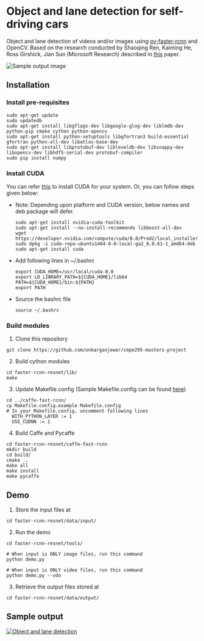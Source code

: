# Object and lane detection for self-driving cars

Object and lane detection of videos and/or images using [py-faster-rcnn](https://github.com/rbgirshick/py-faster-rcnn) and OpenCV. Based on the research conducted by Shaoqing Ren, Kaiming He, Ross Girshick, Jian Sun (Microsoft Research) described in [this](https://arxiv.org/pdf/1506.01497.pdf) paper.

![Sample output image](https://cloud.githubusercontent.com/assets/14006620/25769619/788d872a-31d3-11e7-88a3-e32a1431308d.png)


## Installation

### Install pre-requisites

```Shell
sudo apt-get update
sudo updatedb
sudo apt-get install libgflags-dev libgoogle-glog-dev liblmdb-dev python-pip cmake cython python-opencv
sudo apt-get install python-setuptools libgfortran3 build-essential gfortran python-all-dev libatlas-base-dev
sudo apt-get install libprotobuf-dev libleveldb-dev libsnappy-dev libopencv-dev libhdf5-serial-dev protobuf-compiler
sudo pip install numpy
```

### Install CUDA

You can refer [this](http://www.r-tutor.com/gpu-computing/cuda-installation/cuda7.5-ubuntu) to install CUDA for your system. Or, you can follow steps given below: 

* Note: Depending upon platform and CUDA version, below names and deb package will defer.

  ```Shell
  sudo apt-get install nvidia-cuda-toolkit
  sudo apt-get install --no-install-recommends libboost-all-dev
  wget https://developer.nvidia.com/compute/cuda/8.0/Prod2/local_installers  
  sudo dpkg -i cuda-repo-ubuntu1404-8-0-local-ga2_8.0.61-1_amd64-deb
  sudo apt-get install cuda	
  ```

* Add following lines in ~/.bashrc

  ```Shell
  export CUDA_HOME=/usr/local/cuda-8.0 
  export LD_LIBRARY_PATH=${CUDA_HOME}/lib64 
  PATH=${CUDA_HOME}/bin:${PATH} 
  export PATH
  ```	  
 
* Source the bashrc file 

  `source ~/.bashrc`


### Build modules

1. Clone this repository
  ```Shell
  git clone https://github.com/onkarganjewar/cmpe295-masters-project
  ```
  
2. Build cython modules
  ```Shell
  cd faster-rcnn-resnet/lib/
  make
  ```

3. Update Makefile.config (Sample Makefile.config can be found [here](https://dl.dropboxusercontent.com/s/6joa55k64xo2h68/Makefile.config?dl=0))
  ```Shell
  cd ../caffe-fast-rcnn/
  cp Makefile.config.example Makefile.config
  # In your Makefile.config, uncomment following lines
	WITH_PYTHON_LAYER := 1
	USE_CUDNN := 1
  ```

4. Build Caffe and Pycaffe

  ```Shell
  cd faster-rcnn-resnet/caffe-fast-rcnn
  mkdir build
  cd build/
  cmake ..
  make all
  make install
  make pycaffe  
  ```

## Demo
1. Store the input files at

  ```Shell
  cd faster-rcnn-resnet/data/input/
  ```

2. Run the demo

  ```Shell
  cd faster-rcnn-resnet/tools/
  ```
  
  ```Shell
  # When input is ONLY image files, run this command
  python demo.py

  # When input is ONLY video files, run this command
  python demo.py --vdo
  ```

3. Retrieve the output files stored at

  ```Shell
  cd faster-rcnn-resnet/data/output/
  ```

## Sample output


  [![Object and lane detection](https://img.youtube.com/vi/tiC2fCnUZZM/hqdefault.jpg)](https://www.youtube.com/watch?v=tiC2fCnUZZM)
